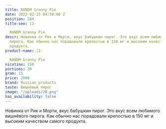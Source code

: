 ```yaml
---
title: RANDM Granny Pie
date: 2022-02-15 04:50:00 Z
position: 244
title-seo: |2-

  RANDM Granny Pie
descr: Новинка от Рик и Морти, вкус бабушкин пирог. Это вкус всем любимого вишнёвого
  пирога. Как обычно нас порадовали крепостью в 150 мг и высоким качеством самого
  продукта.
product-name: |2-

  RANDM Granny Pie
nicotine: 150
portions: 30
gram: 15
price: 2800
brand: Russian products
taste: Вишнёвый пирог
image: "/uploads/20.png"
has_availability: false
---
```


Новинка от Рик и Морти, вкус бабушкин пирог. Это вкус всем любимого вишнёвого пирога. Как обычно нас порадовали крепостью в 150 мг и высоким качеством самого продукта.